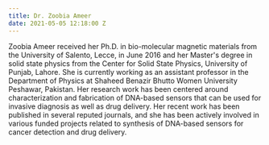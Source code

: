 ```yaml
---
title: Dr. Zoobia Ameer
date: 2021-05-05 12:18:00 Z
---
```


Zoobia Ameer received her Ph.D. in bio-molecular magnetic materials from the University of Salento, Lecce, in June 2016 and her Master's degree in solid state physics from the Center for Solid State Physics, University of Punjab, Lahore. She is currently working as an assistant professor in the Department of Physics at Shaheed Benazir Bhutto Women University Peshawar, Pakistan. Her research work has been centered around characterization and fabrication of DNA-based sensors that can be used for invasive diagnosis as well as drug delivery. Her recent work has been published in several reputed journals, and she has been actively involved in various funded projects related to synthesis of DNA-based sensors for cancer detection and drug delivery.